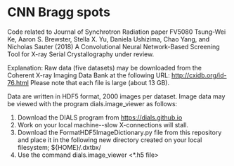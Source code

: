 # CNN Bragg spots
Code related to Journal of Synchrotron Radiation paper FV5080
Tsung-Wei Ke, Aaron S. Brewster, Stella X. Yu, Daniela Ushizima, Chao Yang, and Nicholas Sauter (2018)
A Convolutional Neural Network-Based Screening Tool for X-ray Serial Crystallography
under review.

Explanation:
Raw data (five datasets) may be downloaded from the Coherent X-ray Imaging Data Bank at the following URL:
http://cxidb.org/id-76.html
Please note that each file is large (about 13 GB). 

Data are written in HDF5 format, 2000 images per dataset.
Image data may be viewed with the program dials.image_viewer as follows:
1) Download the DIALS program from https://dials.github.io
2) Work on your local machine--slow X-connections will stall.
3) Download the FormatHDF5ImageDictionary.py file from this repository and place it in the following new directory
   created on your local filesystem;  ${HOME}/.dxtbx/
4) Use the command dials.image_viewer <*.h5 file>


